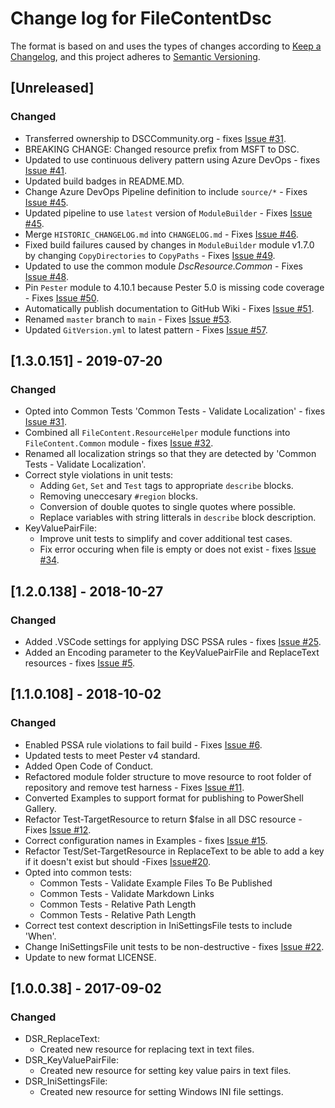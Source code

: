 # Change log for FileContentDsc

The format is based on and uses the types of changes according to [Keep a Changelog](https://keepachangelog.com/en/1.0.0/),
and this project adheres to [Semantic Versioning](https://semver.org/spec/v2.0.0.html).

## [Unreleased]

### Changed

- Transferred ownership to DSCCommunity.org -
  fixes [Issue #31](https://github.com/dsccommunity/FileContentDsc/issues/39).
- BREAKING CHANGE: Changed resource prefix from MSFT to DSC.
- Updated to use continuous delivery pattern using Azure DevOps - fixes
  [Issue #41](https://github.com/dsccommunity/FileContentDsc/issues/41).
- Updated build badges in README.MD.
- Change Azure DevOps Pipeline definition to include `source/*` - Fixes [Issue #45](https://github.com/dsccommunity/FileContentDsc/issues/45).
- Updated pipeline to use `latest` version of `ModuleBuilder` - Fixes [Issue #45](https://github.com/dsccommunity/FileContentDsc/issues/45).
- Merge `HISTORIC_CHANGELOG.md` into `CHANGELOG.md` - Fixes [Issue #46](https://github.com/dsccommunity/FileContentDsc/issues/46).
- Fixed build failures caused by changes in `ModuleBuilder` module v1.7.0
  by changing `CopyDirectories` to `CopyPaths` - Fixes [Issue #49](https://github.com/dsccommunity/FileContentDsc/issues/49).
- Updated to use the common module _DscResource.Common_ - Fixes [Issue #48](https://github.com/dsccommunity/FileContentDsc/issues/48).
- Pin `Pester` module to 4.10.1 because Pester 5.0 is missing code
  coverage - Fixes [Issue #50](https://github.com/dsccommunity/FileContentDsc/issues/50).
- Automatically publish documentation to GitHub Wiki - Fixes [Issue #51](https://github.com/dsccommunity/FileContentDsc/issues/51).
- Renamed `master` branch to `main` - Fixes [Issue #53](https://github.com/dsccommunity/FileContentDsc/issues/53).
- Updated `GitVersion.yml` to latest pattern - Fixes [Issue #57](https://github.com/dsccommunity/FileContentDsc/issues/57).

## [1.3.0.151] - 2019-07-20

### Changed

- Opted into Common Tests 'Common Tests - Validate Localization' -
  fixes [Issue #31](https://github.com/PlagueHO/FileContentDsc/issues/32).
- Combined all `FileContent.ResourceHelper` module functions into
  `FileContent.Common` module - fixes [Issue #32](https://github.com/PlagueHO/FileContentDsc/issues/32).
- Renamed all localization strings so that they are detected by
  'Common Tests - Validate Localization'.
- Correct style violations in unit tests:
  - Adding `Get`, `Set` and `Test` tags to appropriate `describe` blocks.
  - Removing uneccesary `#region` blocks.
  - Conversion of double quotes to single quotes where possible.
  - Replace variables with string litterals in `describe` block description.
- KeyValuePairFile:
  - Improve unit tests to simplify and cover additional test cases.
  - Fix error occuring when file is empty or does not exist - fixes [Issue #34](https://github.com/PlagueHO/FileContentDsc/issues/34).

## [1.2.0.138] - 2018-10-27

### Changed

- Added .VSCode settings for applying DSC PSSA rules - fixes [Issue #25](https://github.com/PlagueHO/FileContentDsc/issues/25).
- Added an Encoding parameter to the KeyValuePairFile and ReplaceText
  resources - fixes [Issue #5](https://github.com/PlagueHO/FileContentDsc/issues/5).

## [1.1.0.108] - 2018-10-02

### Changed

- Enabled PSSA rule violations to fail build - Fixes [Issue #6](https://github.com/PlagueHO/FileContentDsc/issues/6).
- Updated tests to meet Pester v4 standard.
- Added Open Code of Conduct.
- Refactored module folder structure to move resource
  to root folder of repository and remove test harness - Fixes [Issue #11](https://github.com/PlagueHO/FileContentDsc/issues/11).
- Converted Examples to support format for publishing to PowerShell
  Gallery.
- Refactor Test-TargetResource to return $false in all DSC resource - Fixes
  [Issue #12](https://github.com/PlagueHO/FileContentDsc/issues/13).
- Correct configuration names in Examples - fixes [Issue #15](https://github.com/PowerShell/FileContentDsc/issues/15).
- Refactor Test/Set-TargetResource in ReplaceText to be able to add a key if it
  doesn't exist but should -Fixes
  [Issue#20](https://github.com/PlagueHO/FileContentDsc/issues/20).
- Opted into common tests:
  - Common Tests - Validate Example Files To Be Published
  - Common Tests - Validate Markdown Links
  - Common Tests - Relative Path Length
  - Common Tests - Relative Path Length
- Correct test context description in IniSettingsFile tests to include 'When'.
- Change IniSettingsFile unit tests to be non-destructive - fixes [Issue #22](https://github.com/PowerShell/FileContentDsc/issues/22).
- Update to new format LICENSE.

## [1.0.0.38] - 2017-09-02

### Changed

- DSR_ReplaceText:
  - Created new resource for replacing text in text files.
- DSR_KeyValuePairFile:
  - Created new resource for setting key value pairs in text files.
- DSR_IniSettingsFile:
  - Created new resource for setting Windows INI file settings.
